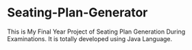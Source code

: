 # Seating-Plan-Generator

This is My Final Year Project of Seating Plan Generation During Examinations. It is totally developed using Java Language.




























